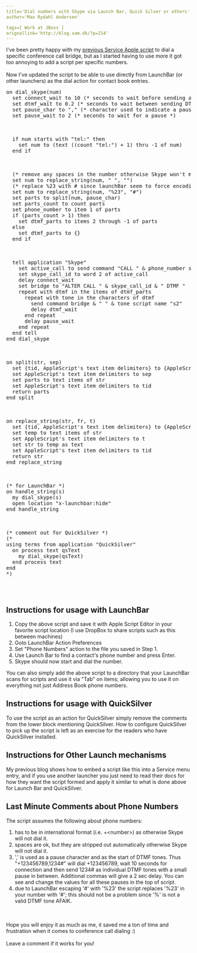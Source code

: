 ```yaml
---
title='Dial numbers with Skype via Launch Bar, Quick Silver or others'
author='Max Rydahl Andersen'

tags=[ Work at JBoss ]
orignallink='http://blog.xam.dk/?p=214'
---
```

<div>
<p>I've been pretty happy with my <a href="http://blog.xam.dk/?p=187">previous Service Apple script</a> to dial a specific conference call bridge, but as I started having to use more it got too annoying to add a script per specific numbers.
<br><br>
Now I've updated the script to be able to use directly from LaunchBar (or other launchers) as the dial action for contact book entries.
</p>
<pre lang="applescript" escaped="true">on dial_skype(num)
  set connect_wait to 10 (* seconds to wait before sending additional tones *)
  set dtmf_wait to 0.2 (* seconds to wait between sending DTMF tones *)
  set pause_char to "," (* character used to indicate a pause *)
  set pause_wait to 2 (* seconds to wait for a pause *)
<br><br>
  if num starts with "tel:" then
    set num to (text ((count "tel:") + 1) thru -1 of num)
  end if
<br><br>
  (* remove any spaces in the number otherwise Skype won't make the call *)
  set num to replace_string(num, " ", "")
  (* replace %23 with # since launchBar seem to force encoding of numbers *)
  set num to replace_string(num, "%23", "#")
  set parts to split(num, pause_char)
  set parts_count to count parts
  set phone_number to item 1 of parts
  if (parts_count &gt; 1) then
    set dtmf_parts to items 2 through -1 of parts
  else
    set dtmf_parts to {}
  end if
<br><br>
  tell application "Skype"
    set active_call to send command "CALL " &amp; phone_number script name "s2"
    set skype_call_id to word 2 of active_call
    delay connect_wait
    set bridge to "ALTER CALL " &amp; skype_call_id &amp; " DTMF "
    repeat with dtmf in the items of dtmf_parts
      repeat with tone in the characters of dtmf
        send command bridge &amp; " " &amp; tone script name "s2"
        delay dtmf_wait
      end repeat
      delay pause_wait
    end repeat
  end tell
end dial_skype
<br><br>
on split(str, sep)
  set {tid, AppleScript's text item delimiters} to {AppleScript's text item delimiters, sep}
  set AppleScript's text item delimiters to sep
  set parts to text items of str
  set AppleScript's text item delimiters to tid
  return parts
end split
<br><br>
on replace_string(str, fr, t)
  set {tid, AppleScript's text item delimiters} to {AppleScript's text item delimiters, fr}
  set temp to text items of str
  set AppleScript's text item delimiters to t
  set str to temp as text
  set AppleScript's text item delimiters to tid
  return str
end replace_string
<br><br>
(* for LaunchBar *)
on handle_string(s)
  my dial_skype(s)
  open location "x-launchbar:hide"
end handle_string
<br><br>
(* comment out for QuickSilver *)
(*
using terms from application "QuickSilver"
  on process text qsText
    my dial_skype(qsText)
  end process text
end
*)</pre>
<br><br><h2>Instructions for usage with LaunchBar</h2>
<ol>
<li>Copy the above script and save it with Apple Script Editor in your favorite script location (I use DropBox to share scripts such as this between machines)</li>
	<li>Goto LaunchBar Action Preferences</li>
	<li>Set "Phone Numbers" action to the file you saved in Step 1.</li>
	<li>Use Launch Bar to find a contact's phone number and press Enter.</li>
	<li>Skype should now start and dial the number.</li>
</ol>
You can also simply add the above script to a directory that your LaunchBar scans for scripts and use it via "Tab" on items; allowing you to use it on everything not just Address Book phone numbers.
<h2>Instructions for usage with QuickSilver</h2>
To use the script as an action for QuickSilver simply remove the comments from the lower block mentioning QuickSilver. How to configure QuickSilver to pick up the script is left as an exercise for the readers who have QuickSilver installed.
<h2>Instructions for Other Launch mechanisms</h2>
My previous blog shows how to embed a script like this into a Service menu entry, and if you use another launcher you just need to read their docs for how they want the script formed and apply it similar to what is done above for Launch Bar and QuickSilver.
<h2>Last Minute Comments about Phone Numbers</h2>
The script assumes the following about phone numbers:
<ol>
<li>has to be in international format (i.e. +&lt;number&gt;) as otherwise Skype will not dial it.</li>
	<li>spaces are ok, but they are stripped out automatically otherwise Skype will not dial it.</li>
	<li>',' is used as a pause character and as the start of DTMF tones. Thus "+123456789,1234#" will dial +123456789, wait 10 seconds for connection and then send 1234# as individual DTMF tones with a small pause in between. Additional commas will give a 2 sec delay. You can see and change the values for all these pauses in the top of script.</li>
	<li>due to LaunchBar escaping '#' with '%23' the script replaces '%23' in your number with '#'; this should not be a problem since '%' is not a valid DTMF tone AFAIK.</li>
</ol>
<br><br>
Hope you will enjoy it as much as me, it saved me a ton of time and frustration when it comes to conference call dialing :)
<br><br>
Leave a comment if it works for you! </div>

